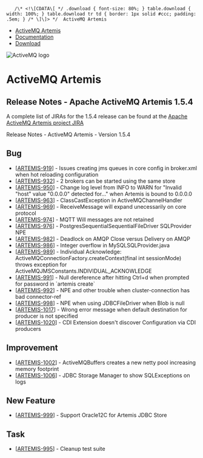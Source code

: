        /\* <!\[CDATA\[ */ .download { font-size: 80%; } table.download { width: 100%; } table.download tr td { border: 1px solid #ccc; padding: .5em; } /* \]\]> */  ActiveMQ Artemis

*   [ActiveMQ Artemis](index.html)
*   [Documentation](docs.html)
*   [Download](download.html)

![ActiveMQ logo](images/activemq-logo.png)

ActiveMQ Artemis
================

Release Notes - Apache ActiveMQ Artemis 1.5.4
---------------------------------------------

A complete list of JIRAs for the 1.5.4 release can be found at the [Apache ActiveMQ Artemis project JIRA](https://issues.apache.org/jira/secure/ReleaseNote.jspa?projectId=12315920&version=12339158")

Release Notes - ActiveMQ Artemis - Version 1.5.4

Bug
---

*   \[[ARTEMIS-919](https://issues.apache.org/jira/browse/ARTEMIS-919)\] \- Issues creating jms queues in core config in broker.xml when hot reloading configuration
*   \[[ARTEMIS-932](https://issues.apache.org/jira/browse/ARTEMIS-932)\] \- 2 brokers can be started using the same store
*   \[[ARTEMIS-950](https://issues.apache.org/jira/browse/ARTEMIS-950)\] \- Change log level from INFO to WARN for "Invalid "host" value "0.0.0.0" detected for..." when Artemis is bound to 0.0.0.0
*   \[[ARTEMIS-963](https://issues.apache.org/jira/browse/ARTEMIS-963)\] \- ClassCastException in ActiveMQChannelHandler
*   \[[ARTEMIS-969](https://issues.apache.org/jira/browse/ARTEMIS-969)\] \- ReceiveMessage will expand unecessarily on core protocol
*   \[[ARTEMIS-974](https://issues.apache.org/jira/browse/ARTEMIS-974)\] \- MQTT Will messages are not retained
*   \[[ARTEMIS-976](https://issues.apache.org/jira/browse/ARTEMIS-976)\] \- PostgresSequentialSequentialFileDriver SQLProvider NPE
*   \[[ARTEMIS-982](https://issues.apache.org/jira/browse/ARTEMIS-982)\] \- Deadlock on AMQP Close versus Delivery on AMQP
*   \[[ARTEMIS-986](https://issues.apache.org/jira/browse/ARTEMIS-986)\] \- Integer overflow in MySQLSQLProvider.java
*   \[[ARTEMIS-989](https://issues.apache.org/jira/browse/ARTEMIS-989)\] \- Individual Acknowledge: ActiveMQConnectionFactory.createContext(final int sessionMode) throws exception for ActiveMQJMSConstants.INDIVIDUAL_ACKNOWLEDGE
*   \[[ARTEMIS-991](https://issues.apache.org/jira/browse/ARTEMIS-991)\] \- Null dereference after hitting Ctrl+d when prompted for password in \`artemis create\`
*   \[[ARTEMIS-992](https://issues.apache.org/jira/browse/ARTEMIS-992)\] \- NPE and other trouble when cluster-connection has bad connector-ref
*   \[[ARTEMIS-998](https://issues.apache.org/jira/browse/ARTEMIS-998)\] \- NPE when using JDBCFileDriver when Blob is null
*   \[[ARTEMIS-1017](https://issues.apache.org/jira/browse/ARTEMIS-1017)\] \- Wrong error message when default destination for producer is not specified
*   \[[ARTEMIS-1020](https://issues.apache.org/jira/browse/ARTEMIS-1020)\] \- CDI Extension doesn't discover Configuration via CDI producers

Improvement
-----------

*   \[[ARTEMIS-1002](https://issues.apache.org/jira/browse/ARTEMIS-1002)\] \- ActiveMQBuffers creates a new netty pool increasing memory footprint
*   \[[ARTEMIS-1006](https://issues.apache.org/jira/browse/ARTEMIS-1006)\] \- JDBC Storage Manager to show SQLExceptions on logs

New Feature
-----------

*   \[[ARTEMIS-999](https://issues.apache.org/jira/browse/ARTEMIS-999)\] \- Support Oracle12C for Artemis JDBC Store

Task
----

*   \[[ARTEMIS-995](https://issues.apache.org/jira/browse/ARTEMIS-995)\] \- Cleanup test suite